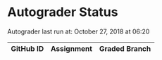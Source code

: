 # Autograder Status
Autograder last run at: October 27, 2018 at 06:20

| GitHub ID | Assignment | Graded Branch |
|-----------|------------|---------------|
